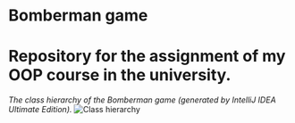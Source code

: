 # Bomberman game
Repository for the assignment of my OOP course in the university.
===
*The class hierarchy of the Bomberman game (generated by IntelliJ IDEA Ultimate Edition).*
![Class hierarchy](diagram.png)
